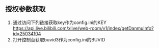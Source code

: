 ## 授权参数获取
1. 通过访问下列链接获取key作为config.ini的KEY
https://api.live.bilibili.com/xlive/web-room/v1/index/getDanmuInfo?id=25034104
2. 打开控制台获取buvid3作为config.ini的BUVID